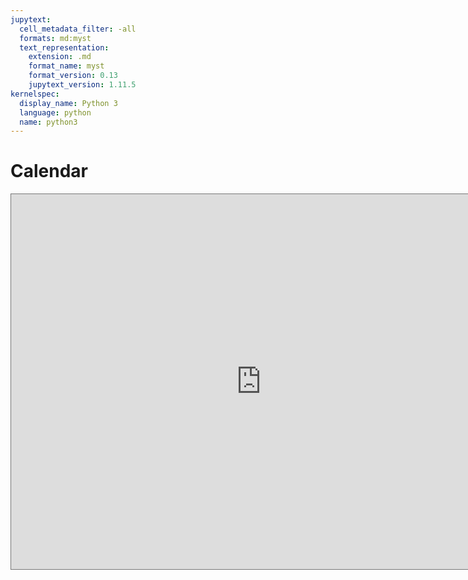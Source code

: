 ```yaml
---
jupytext:
  cell_metadata_filter: -all
  formats: md:myst
  text_representation:
    extension: .md
    format_name: myst
    format_version: 0.13
    jupytext_version: 1.11.5
kernelspec:
  display_name: Python 3
  language: python
  name: python3
---
```


# Calendar

<iframe src="https://calendar.google.com/calendar/embed?height=600&wkst=1&bgcolor=%230B8043&ctz=America%2FDetroit&mode=WEEK&showCalendars=0&showPrint=0&showDate=1&showNav=1&showTitle=0&showTabs=1&src=Zjhycm9taTQ5aGk1ZGppYmVyZmMyMWRranNAZ3JvdXAuY2FsZW5kYXIuZ29vZ2xlLmNvbQ&color=%230B8043" style="border:solid 1px #777" width="800" height="600" frameborder="0" scrolling="no"></iframe>

